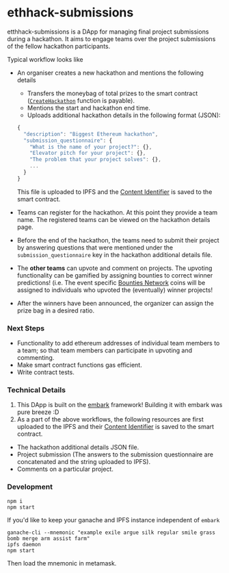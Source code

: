 # ethhack-submissions

etthhack-submissions is a DApp for managing final project submissions during a hackathon. It aims to engage teams over the project submissions of the fellow hackathon participants.

Typical workflow looks like
- An organiser creates a new hackathon and mentions the following details
  - Transfers the moneybag of total prizes to the smart contract ([`CreateHackathon`](contracts/hack_submissions.sol) function is payable).
  - Mentions the start and hackathon end time.
  - Uploads additional hackathon details in the following format (JSON):
  ```javascript
  {
    "description": "Biggest Ethereum hackathon",
    "submission_questionnaire": {
      "What is the name of your project?": {}, 
      "Elevator pitch for your project": {}, 
      "The problem that your project solves": {},
      ...
    }
  }
  ```
  This file is uploaded to IPFS and the [Content Identifier](https://github.com/ipld/cid) is saved to the smart contract.

- Teams can register for the hackathon. At this point they provide a team name. The registered teams can be viewed on the hackathon details page.
- Before the end of the hackathon, the teams need to submit their project by answering questions that were mentioned under the `submission_questionnaire` key in the hackathon additional details file.
- The __other teams__ can upvote and comment on projects. The upvoting functionality can be gamified by assigning bounties to correct winner predictions! (i.e. The event specific [Bounties Network](https://bounties.network/) coins will be assigned to individuals who upvoted the (eventually) winner projects!
- After the winners have been announced, the organizer can assign the prize bag in a desired ratio.

### Next Steps
- Functionality to add ethereum addresses of individual team members to a team; so that team members can participate in upvoting and commenting.
- Make smart contract functions gas efficient.
- Write contract tests.

### Technical Details
1. This DApp is built on the [embark](https://embark.status.im/docs/) framework! Building it with embark was pure breeze :D
2. As a part of the above workflows, the following resources are first uploaded to the IPFS and their [Content Identifier](https://github.com/ipld/cid) is saved to the smart contract.
- The hackathon additional details JSON file.
- Project submission (The answers to the submission questionnaire are concatenated and the string uploaded to IPFS).
- Comments on a particular project.

### Development
```shell
npm i
npm start
```
If you'd like to keep your ganache and IPFS instance independent of `embark`
```shell
ganache-cli --mnemonic "example exile argue silk regular smile grass bomb merge arm assist farm"
ipfs daemon
npm start
```
Then load the mnemonic in metamask.